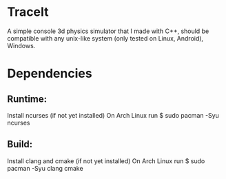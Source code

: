 # TraceIt
A simple console 3d physics simulator that I made with C++, should be compatible with any unix-like system (only tested on Linux, Android), Windows.

# Dependencies
## Runtime:
Install ncurses (if not yet installed)
On Arch Linux run 
$ sudo pacman -Syu ncurses
## Build:
Install clang and cmake (if not yet installed)
On Arch Linux run
$ sudo pacman -Syu clang cmake
